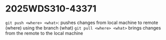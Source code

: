 # 2025WDS310-43371
`git push <where> <what>`: pushes changes from local machine to remote (where) using the branch (what)
`git pull <where> <what>` brings changes from the remote to the local machine
